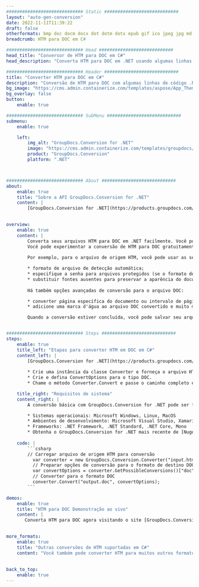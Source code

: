 ```yaml
---
############################# Static ############################
layout: "auto-gen-conversion"
date: 2022-11-11T11:39:22
draft: false
otherformats: bmp doc docm docx dot dotm dotx epub gif ico jpeg jpg md odt ott pdf png psd rtf tex tif tiff txt xps
breadcrumb: HTM para DOC em C#

############################# Head ############################
head_title: "Conversor de HTM para DOC em C#"
head_description: "Converta HTM para DOC em .NET usando algumas linhas de código. Use a API de conversão de documentos do GroupDocs para converter mais de 160 formatos de arquivo."

############################# Header ############################
title: "Converter HTM para DOC em C#"
description: "Conversão de HTM para DOC com algumas linhas de código .NET"
bg_image: "https://cms.admin.containerize.com/templates/aspose/App_Themes/V3/images/bg/header1.png"
bg_overlay: false
button:
    enable: true

############################# SubMenu ############################
submenu:
    enable: true

    left:
        img_alt: "GroupDocs.Conversion for .NET"
        image: "https://cms.admin.containerize.com/templates/groupdocs/images/product-logos/90x90-noborder/groupdocs-conversion-net.png"
        product: "GroupDocs.Conversion"
        platform: ".NET"



############################# About ############################
about:
    enable: true
    title: "Sobre a API GroupDocs.Conversion for .NET"
    content: |
        [GroupDocs.Conversion for .NET](https://products.groupdocs.com/conversion/net/) pode ser usado para converter Microsoft Word, Excel, PowerPoint, PDF, Visio e outros formatos. GroupDocs.Conversion é uma API independente que é adequada para sistemas internos e de back-end onde é necessário alto desempenho. Não depende de nenhum software como Microsoft ou Open Office.
    

overview:
    enable: true
    content: |
        Converta seus arquivos HTM para DOC em .NET facilmente. Você pode usar apenas algumas linhas de código C# em qualquer plataforma de sua escolha, como - Windows, Linux, macOS.
        Você pode experimentar a conversão de HTM para DOC gratuitamente e avaliar a qualidade dos resultados da conversão. Juntamente com cenários de conversão de arquivo simples, você pode tentar opções mais avançadas para carregar o arquivo de origem HTM e para salvar o resultado de saída DOC. 
        
        Por exemplo, para o arquivo de origem HTM, você pode usar as seguintes opções de carregamento:

        * formato de arquivo de detecção automática;
        * especifique a senha para arquivos protegidos (se o formato de arquivo suportar);
        * substituir fontes ausentes para preservar a aparência do documento.
        
        Há também opções avançadas de conversão para o arquivo DOC:

        * converter página específica do documento ou intervalo de páginas;
        * adicione uma marca d'água ao arquivo DOC convertido e muito mais.

        Quando a conversão estiver concluída, você pode salvar seu arquivo DOC no caminho do arquivo local ou em qualquer armazenamento de terceiros, como FTP, Amazon S3, Google Drive, Dropbox etc. Observe - para converter HTM para {{ TO}} não há necessidade de nenhum software adicional instalado - como MS Office, Open Office, Adobe Acrobat Reader etc.


############################# Steps ############################
steps:
    enable: true
    title_left: "Etapas para converter HTM em DOC em C#"
    content_left: |
        [GroupDocs.Conversion for .NET](https://products.groupdocs.com/conversion/net/) torna mais fácil para os desenvolvedores converter um arquivo HTM para DOC com algumas linhas de código.
        
        * Crie uma instância da classe Converter e forneça o arquivo HTM com o caminho completo
        * Crie e defina ConvertOptions para o tipo DOC.
        * Chame o método Converter.Convert e passe o caminho completo e o formato (DOC) como parâmetro

    title_right: "Requisitos de sistema"
    content_right: |
        A conversão básica com GroupDocs.Conversion for .NET pode ser feita em apenas algumas etapas simples. Nossas APIs são suportadas em todas as principais plataformas e sistemas operacionais. Antes de executar o código abaixo, certifique-se de ter os seguintes pré-requisitos instalados em seu sistema.

        * Sistemas operacionais: Microsoft Windows, Linux, MacOS
        * Ambientes de desenvolvimento: Microsoft Visual Studio, Xamarin, MonoDevelop
        * Frameworks: .NET Framework, .NET Standard, .NET Core, Mono
        * Obtenha o GroupDocs.Conversion for .NET mais recente de [Nuget](https://www.nuget.org/packages/groupdocs.conversion)
         
    code: |
        ```csharp    
        // Carregar arquivo de origem HTM para conversão
          var converter = new GroupDocs.Conversion.Converter("input.htm");
          // Preparar opções de conversão para o formato de destino DOC
          var convertOptions = converter.GetPossibleConversions()["doc"].ConvertOptions;
          // Converter para o formato DOC
          converter.Convert("output.doc", convertOptions);
        ```

demos:
    enable: true
    title: "HTM para DOC Demonstração ao vivo"
    content: |
       Converta HTM para DOC agora visitando o site [GroupDocs.Conversion App](https://products.groupdocs.app/conversion/family). A demonstração online tem as seguintes vantagens
          

more_formats:
    enable: true
    title: "Outras conversões de HTM suportadas em C#"
    content: "Você também pode converter HTM para muitos outros formatos de arquivo. Por favor, veja a lista abaixo."
       
       
back_to_top:
    enable: true
---
```

